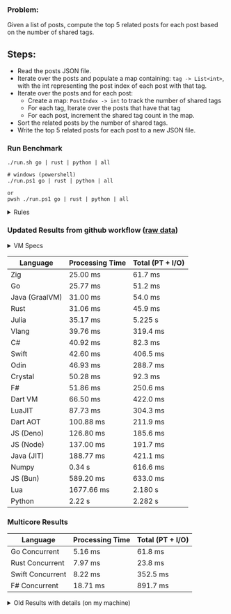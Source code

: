 ### Problem:

Given a list of posts, compute the top 5 related posts for each post based on the number of shared tags.

## Steps:

-   Read the posts JSON file.
-   Iterate over the posts and populate a map containing: `tag -> List<int>`, with the int representing the post index of each post with that tag.
-   Iterate over the posts and for each post:
    -   Create a map: `PostIndex -> int` to track the number of shared tags
    -   For each tag, Iterate over the posts that have that tag
    -   For each post, increment the shared tag count in the map.
-   Sort the related posts by the number of shared tags.
-   Write the top 5 related posts for each post to a new JSON file.

### Run Benchmark

```
./run.sh go | rust | python | all

# windows (powershell)
./run.ps1 go | rust | python | all

or
pwsh ./run.ps1 go | rust | python | all
```

<details>
<summary> Rules </summary>

<h3>No:</h3>

-   FFI (including assembly inlining)
-   Unsafe code blocks
-   Custom benchmarking
-   Disabling runtime checks (bounds etc)
-   Specific hardware targeting

<h3>Must:</h3>

-   Parse json at runtime
-   Not hardcode number of posts
-   Support up to 100 tags
-   Use a stable release of the compiler/runtime
</details>

### Updated Results from github workflow ([raw data](https://github.com/jinyus/related_post_gen/blob/main/raw_results.md))

<details>
<summary> VM Specs </summary>
NB: The benchmark runs on the free tier of github workflow.

-   CPU: 2 vCPUs
-   RAM: 7GB
-   OS: Ubuntu 22.04

[Source](https://docs.github.com/en/actions/using-github-hosted-runners/about-github-hosted-runners/about-github-hosted-runners#supported-runners-and-hardware-resources)

</details>

| Language       | Processing Time | Total (PT + I/O) |
| -------------- | --------------- | ---------------- |
| Zig | 25.00 ms | 61.7 ms |
| Go | 25.77 ms | 51.2 ms |
| Java (GraalVM) | 31.00 ms | 54.0 ms |
| Rust | 31.06 ms | 45.9 ms |
| Julia | 35.17 ms | 5.225 s |
| Vlang | 39.76 ms | 319.4 ms |
| C# | 40.92 ms | 82.3 ms |
| Swift | 42.60 ms | 406.5 ms |
| Odin | 46.93 ms | 288.7 ms |
| Crystal | 50.28 ms | 92.3 ms |
| F# | 51.86 ms | 250.6 ms |
| Dart VM | 66.50 ms | 422.0 ms |
| LuaJIT | 87.73 ms | 304.3 ms |
| Dart AOT | 100.88 ms | 211.9 ms |
| JS (Deno) | 126.80 ms | 185.6 ms |
| JS (Node) | 137.00 ms | 191.7 ms |
| Java (JIT) | 188.77 ms | 421.1 ms |
| Numpy | 0.34 s | 616.6 ms |
| JS (Bun) | 589.20 ms | 633.0 ms |
| Lua | 1677.66 ms | 2.180 s |
| Python | 2.22 s | 2.282 s |

### Multicore Results

| Language       | Processing Time | Total (PT + I/O) |
| -------------- | --------------- | ---------------- |
| Go Concurrent | 5.16 ms | 61.8 ms |
| Rust Concurrent | 7.97 ms | 23.8 ms |
| Swift Concurrent | 8.22 ms | 352.5 ms |
| F# Concurrent | 18.71 ms | 891.7 ms |

<details>
<summary> Old Results with details (on my machine) </summary>

| Language   | Processing Time | Total (+ I/O) | Details                                                                                                                                                                                                                                                                                         |
| ---------- | --------------- | ------------- | ----------------------------------------------------------------------------------------------------------------------------------------------------------------------------------------------------------------------------------------------------------------------------------------------- |
| Rust       | -               | 4.5s          | Initial                                                                                                                                                                                                                                                                                         |
| Rust v2    | -               | 2.60s         | Replace std HashMap with fxHashMap by [phazer99](https://www.reddit.com/r/rust/comments/16plgok/comment/k1rtr4x/?utm_source=share&utm_medium=web2x&context=3)                                                                                                                                   |
| Rust v3    | -               | 1.28s         | Preallocate and reuse map and unstable sort by [vdrmn](https://www.reddit.com/r/rust/comments/16plgok/comment/k1rzo7g/?utm_source=share&utm_medium=web2x&context=3) and [Darksonn](https://www.reddit.com/r/rust/comments/16plgok/comment/k1rzwdx/?utm_source=share&utm_medium=web2x&context=3) |
| Rust v4    | -               | 0.13s         | Use Post index as key instead of Pointer and Binary Heap by [RB5009](https://www.reddit.com/r/rust/comments/16plgok/comment/k1s5ea0/?utm_source=share&utm_medium=web2x&context=3)                                                                                                               |
| Rust v5    | 38ms            | 52ms          | Rm hashing from loop and use vec[count] instead of map[index]count by RB5009                                                                                                                                                                                                                    |
| Rust v6    | 23ms            | 36ms          | Optimized Binary Heap Ops by [scottlamb](https://github.com/jinyus/related_post_gen/pull/12)                                                                                                                                                                                                    |
| Rust Rayon | 9ms             | 22ms          | Parallelize by [masmullin2000](https://github.com/jinyus/related_post_gen/pull/4)                                                                                                                                                                                                               |
| Rust Rayon | 8ms             | 22ms          | Remove comparison out of hot loop                                                                                                                                                                                                                                                               |
| ⠀          | ⠀               | ⠀             | ⠀                                                                                                                                                                                                                                                                                               |
| Go         | -               | 1.5s          | Initial                                                                                                                                                                                                                                                                                         |
| Go v2      | -               | 80ms          | Add rust optimizations                                                                                                                                                                                                                                                                          |
| Go v3      | 56ms            | 70ms          | Use goccy/go-json                                                                                                                                                                                                                                                                               |
| Go v3      | 34ms            | 55ms          | Use generic binaryheap by [DrBlury](https://github.com/jinyus/related_post_gen/pull/7)                                                                                                                                                                                                          |
| Go v4      | 26ms            | 50ms          | Replace binary heap with custom priority queue                                                                                                                                                                                                                                                  |
| Go v5      | 20ms            | 43ms          | Remove comparison out of hot loop                                                                                                                                                                                                                                                               |
| Go Con     | 10ms            | 33ms          | Go concurrency by [tirprox](https://github.com/jinyus/related_post_gen/pull/17) and [DrBlury](https://github.com/jinyus/related_post_gen/pull/8)                                                                                                                                                |
| Go Con v2  | 5ms             | 29ms          | Use arena, use waitgroup, rm binheap by [DrBlury](https://github.com/jinyus/related_post_gen/pull/20)                                                                                                                                                                                           |
| ⠀          | ⠀               | ⠀             | ⠀                                                                                                                                                                                                                                                                                               |
| Python     | -               | 7.81s         | Initial                                                                                                                                                                                                                                                                                         |
| Python v2  | 1.35s           | 1.53s         | Add rust optimizations by [dave-andersen](https://github.com/jinyus/related_post_gen/pull/10)                                                                                                                                                                                                   |
| Numpy      | 0.57s           | 0.85s         | Numpy implementation by [Copper280z](https://github.com/jinyus/related_post_gen/pull/11)                                                                                                                                                                                                        |
| ⠀          | ⠀               | ⠀             | ⠀                                                                                                                                                                                                                                                                                               |
| Crystal    | 50ms            | 96ms          | Inital w/ previous optimizations                                                                                                                                                                                                                                                                |
| Crystal v2 | 33ms            | 72ms          | Replace binary heap with custom priority queue                                                                                                                                                                                                                                                  |
| ⠀          | ⠀               | ⠀             | ⠀                                                                                                                                                                                                                                                                                               |
| Odin       | 110ms           | 397ms         | Ported from golang code                                                                                                                                                                                                                                                                         |
| Odin v2    | 104ms           | 404ms         | Remove comparison out of hot loop                                                                                                                                                                                                                                                               |
| ⠀          | ⠀               | ⠀             | ⠀                                                                                                                                                                                                                                                                                               |
| Dart VM    | 125ms           | 530ms         | Ported frog golang code                                                                                                                                                                                                                                                                         |
| Dart bin   | 274ms           | 360ms         | Compiled executable                                                                                                                                                                                                                                                                             |
| ⠀          | ⠀               | ⠀             | ⠀                                                                                                                                                                                                                                                                                               |
| Vlang      | 339ms           | 560ms         | Ported from golang code                                                                                                                                                                                                                                                                         |
| ⠀          | ⠀               | ⠀             | ⠀                                                                                                                                                                                                                                                                                               |
| Zig        | 80ms            | 110ms         | Provided by [akhildevelops](https://github.com/jinyus/related_post_gen/pull/30)                                                                                                                                                                                                                 |

</details>